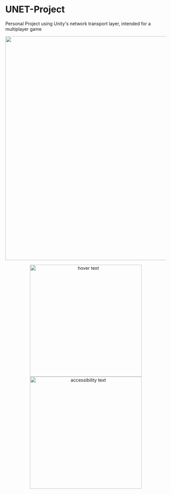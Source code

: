 # UNET-Project
Personal Project using Unity's network transport layer, intended for a multiplayer game

<p align="center">
  <img src="https://github.com/Sengert/UNET-Project/blob/master/541363189.JPG" width="700">
</p>

<p align="center">
  <img src="https://github.com/Sengert/UNET-Project/blob/master/snap2018-07-25-12-27-43.png" width="350" title="hover text">
  <img src="https://github.com/Sengert/UNET-Project/blob/master/snap2018-07-25-12-35-45.png" width="350" alt="accessibility text">
</p>
